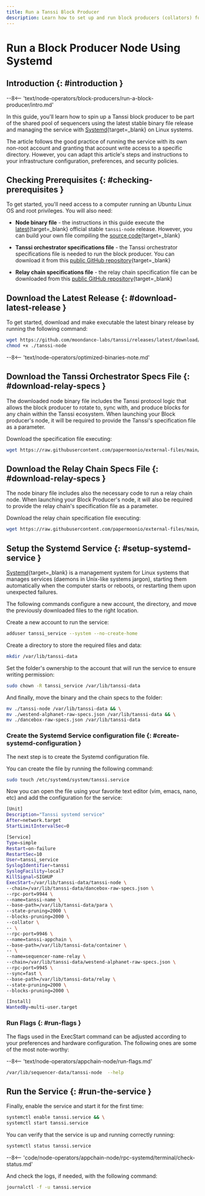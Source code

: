 ```yaml
---
title: Run a Tanssi Block Producer
description: Learn how to set up and run block producers (collators) for Tanssi Appchains using Systemd, allowing you to participate in the protocol and earn rewards.
---
```


# Run a Block Producer Node Using Systemd

## Introduction {: #introduction }

--8<-- 'text/node-operators/block-producers/run-a-block-producer/intro.md'

In this guide, you'll learn how to spin up a Tanssi block producer to be part of the shared pool of sequencers using the latest stable binary file release and managing the service with [Systemd](https://systemd.io/){target=\_blank} on Linux systems.

The article follows the good practice of running the service with its own non-root account and granting that account write access to a specific directory. However, you can adapt this article's steps and instructions to your infrastructure configuration, preferences, and security policies.

## Checking Prerequisites {: #checking-prerequisites }

To get started, you'll need access to a computer running an Ubuntu Linux OS and root privileges. You will also need:

- **Node binary file** - the instructions in this guide execute the [latest](https://github.com/moondance-labs/tanssi/releases/latest){target=\_blank} official stable `tanssi-node` release. However, you can build your own file compiling the [source code](https://github.com/moondance-labs/tanssi){target=\_blank}

- **Tanssi orchestrator specifications file** - the Tanssi orchestrator specifications file is needed to run the block producer. You can download it from this [public GitHub repository](https://github.com/papermoonio/external-files/blob/main/Tanssi/Dancebox/){target=\_blank}

- **Relay chain specifications file** - the relay chain specification file can be downloaded from this [public GitHub repository](https://github.com/papermoonio/external-files/blob/main/Moonbeam/Moonbase-Alpha/){target=\_blank}

## Download the Latest Release {: #download-latest-release }

To get started, download and make executable the latest binary release by running the following command:

```bash
wget https://github.com/moondance-labs/tanssi/releases/latest/download/tanssi-node && \
chmod +x ./tanssi-node
```

--8<-- 'text/node-operators/optimized-binaries-note.md'

## Download the Tanssi Orchestrator Specs File {: #download-relay-specs }

The downloaded node binary file includes the Tanssi protocol logic that allows the block producer to rotate to, sync with, and produce blocks for any chain within the Tanssi ecosystem. When launching your Block producer's node, it will be required to provide the Tanssi's specification file as a parameter. 

Download the specification file executing:

```bash
wget https://raw.githubusercontent.com/papermoonio/external-files/main/Tanssi/Dancebox/dancebox-raw-specs.json
```

## Download the Relay Chain Specs File {: #download-relay-specs }

The node binary file includes also the necessary code to run a relay chain node. When launching your Block Producer's node, it will also be required to provide the relay chain's specification file as a parameter. 

Download the relay chain specification file executing:

```bash
wget https://raw.githubusercontent.com/papermoonio/external-files/main/Moonbeam/Moonbase-Alpha/westend-alphanet-raw-specs.json
```

## Setup the Systemd Service {: #setup-systemd-service }

[Systemd](https://systemd.io/){target=\_blank} is a management system for Linux systems that manages services (daemons in Unix-like systems jargon), starting them automatically when the computer starts or reboots, or restarting them upon unexpected failures.

The following commands configure a new account, the directory, and move the previously downloaded files to the right location.

Create a new account to run the service:

```bash
adduser tanssi_service --system --no-create-home
```

Create a directory to store the required files and data:

```bash
mkdir /var/lib/tanssi-data
```

Set the folder's ownership to the account that will run the service to ensure writing permission:

```bash
sudo chown -R tanssi_service /var/lib/tanssi-data
```

And finally, move the binary and the chain specs to the folder:

```bash
mv ./tanssi-node /var/lib/tanssi-data && \
mv ./westend-alphanet-raw-specs.json /var/lib/tanssi-data && \
mv ./dancebox-raw-specs.json /var/lib/tanssi-data
```

### Create the Systemd Service configuration file {: #create-systemd-configuration }

The next step is to create the Systemd configuration file. 

You can create the file by running the following command:

```bash
sudo touch /etc/systemd/system/tanssi.service
```

Now you can open the file using your favorite text editor (vim, emacs, nano, etc) and add the configuration for the service:

```bash
[Unit]
Description="Tanssi systemd service"
After=network.target
StartLimitIntervalSec=0

[Service]
Type=simple
Restart=on-failure
RestartSec=10
User=tanssi_service
SyslogIdentifier=tanssi
SyslogFacility=local7
KillSignal=SIGHUP
ExecStart=/var/lib/tanssi-data/tanssi-node \
--chain=/var/lib/tanssi-data/dancebox-raw-specs.json \
--rpc-port=9944 \
--name=tanssi-name \
--base-path=/var/lib/tanssi-data/para \
--state-pruning=2000 \
--blocks-pruning=2000 \
--collator \
-- \
--rpc-port=9946 \
--name=tanssi-appchain \
--base-path=/var/lib/tanssi-data/container \
-- \
--name=sequencer-name-relay \
--chain=/var/lib/tanssi-data/westend-alphanet-raw-specs.json \
--rpc-port=9945 \
--sync=fast \
--base-path=/var/lib/tanssi-data/relay \
--state-pruning=2000 \
--blocks-pruning=2000 \

[Install]
WantedBy=multi-user.target
```
### Run Flags {: #run-flags }

The flags used in the ExecStart command can be adjusted according to your preferences and hardware configuration. The following ones are some of the most note-worthy:

--8<-- 'text/node-operators/appchain-node/run-flags.md'

```bash
/var/lib/sequencer-data/tanssi-node  --help
```

## Run the Service {: #run-the-service }

Finally, enable the service and start it for the first time:

```bash
systemctl enable tanssi.service && \
systemctl start tanssi.service
```

You can verify that the service is up and running correctly running:

```bash
systemctl status tanssi.service
```

--8<-- 'code/node-operators/appchain-node/rpc-systemd/terminal/check-status.md'

And check the logs, if needed, with the following command:

```bash
journalctl -f -u tanssi.service
```
